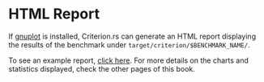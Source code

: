 # HTML Report

If [gnuplot](http://www.gnuplot.info/) is installed, Criterion.rs can generate an HTML report displaying the results of the benchmark under `target/criterion/$BENCHMARK_NAME/`.

To see an example report, [click here](user_guide/html_report/index.html). For more details on the charts and statistics displayed, check the other pages of this book.
